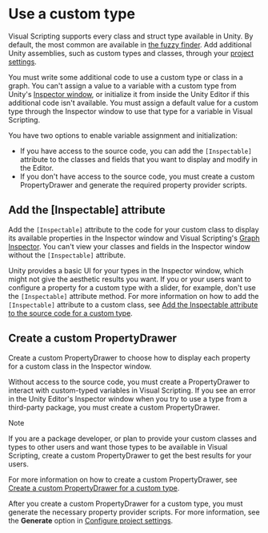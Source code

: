 # Use a custom type

Visual Scripting supports every class and struct type available in Unity. By default, the most common are available
in [the fuzzy finder](vs-interface-overview.md#the-fuzzy-finder). Add additional Unity assemblies, such as custom types
and classes, through your [project settings](vs-configuration.md).

You must write some additional code to use a custom type or class in a graph. You can't assign a value to a variable
with a custom type from Unity's [Inspector window](https://docs.unity3d.com/Manual/UsingTheInspector.html), or
initialize it from inside the Unity Editor if this additional code isn't available. You must assign a default value for
a custom type through the Inspector window to use that type for a variable in Visual Scripting.

You have two options to enable variable assignment and initialization:

- If you have access to the source code, you can add the `[Inspectable]` attribute to the classes and fields that you
  want to display and modify in the Editor.
- If you don't have access to the source code, you must create a custom PropertyDrawer and generate the required
  property provider scripts.

## Add the [Inspectable] attribute

Add the `[Inspectable]` attribute to the code for your custom class to display its available properties in the Inspector
window and Visual Scripting's [Graph Inspector](vs-interface-overview.md#the-graph-inspector). You can't view your
classes and fields in the Inspector window without the `[Inspectable]` attribute.

Unity provides a basic UI for your types in the Inspector window, which might not give the aesthetic results you want.
If you or your users want to configure a property for a custom type with a slider, for example, don't use
the `[Inspectable]` attribute method. For more information on how to add the `[Inspectable]` attribute to a custom
class,
see [Add the Inspectable attribute to the source code for a custom type](vs-add-inspectable-attribute-custom-types.md).

## Create a custom PropertyDrawer

Create a custom PropertyDrawer to choose how to display each property for a custom class in the Inspector window.

Without access to the source code, you must create a PropertyDrawer to interact with custom-typed variables in Visual
Scripting. If you see an error in the Unity Editor's Inspector window when you try to use a type from a third-party
package, you must create a custom PropertyDrawer.

> [!NOTE]
> If you are a package developer, or plan to provide your custom classes and types to other users and want those types
> to be available in Visual Scripting, create a custom PropertyDrawer to get the best results for your users.

For more information on how to create a custom PropertyDrawer,
see [Create a custom PropertyDrawer for a custom type](vs-create-custom-drawer.md).

After you create a custom PropertyDrawer for a custom type, you must generate the necessary property provider scripts.
For more information, see the **Generate** option in [Configure project settings](vs-configuration.md).

